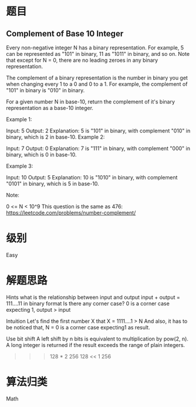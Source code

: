 # 题目
## Complement of Base 10 Integer

Every non-negative integer N has a binary representation.  For example, 5 can be represented as "101" in binary, 11 as "1011" in binary, and so on.  Note that except for N = 0, there are no leading zeroes in any binary representation.

The complement of a binary representation is the number in binary you get when changing every 1 to a 0 and 0 to a 1.  For example, the complement of "101" in binary is "010" in binary.

For a given number N in base-10, return the complement of it's binary representation as a base-10 integer.

 

Example 1:

Input: 5
Output: 2
Explanation: 5 is "101" in binary, with complement "010" in binary, which is 2 in base-10.
Example 2:

Input: 7
Output: 0
Explanation: 7 is "111" in binary, with complement "000" in binary, which is 0 in base-10.


Example 3:

Input: 10
Output: 5
Explanation: 10 is "1010" in binary, with complement "0101" in binary, which is 5 in base-10.
 

Note:

0 <= N < 10^9
This question is the same as 476: https://leetcode.com/problems/number-complement/



# 级别 
Easy

# 解题思路

Hints
what is the relationship between input and output
input + output = 111....11 in binary format
Is there any corner case?
0 is a corner case expecting 1, output > input


Intuition
Let's find the first number X that X = 1111....1 > N
And also, it has to be noticed that,
N = 0 is a corner case expecting1 as result.

 Use bit shift
A left shift by n bits is equivalent to multiplication by pow(2, n). 
A long integer is returned if the result exceeds the range of plain integers.


>>> 128 * 2
256
>>> 128 << 1
256


# 算法归类
Math
